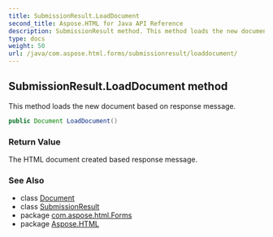 ```yaml
---
title: SubmissionResult.LoadDocument
second_title: Aspose.HTML for Java API Reference
description: SubmissionResult method. This method loads the new document based on response message
type: docs
weight: 50
url: /java/com.aspose.html.forms/submissionresult/loaddocument/
---
```

## SubmissionResult.LoadDocument method

This method loads the new document based on response message.

```java
public Document LoadDocument()
```

### Return Value

The HTML document created based response message.

### See Also

* class [Document](../../../com.aspose.html.dom/document/)
* class [SubmissionResult](../)
* package [com.aspose.html.Forms](../../submissionresult/)
* package [Aspose.HTML](../../../)
